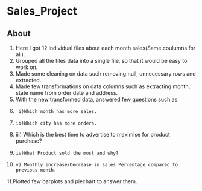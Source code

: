 # Sales_Project
About
------------------------------------------------------------------------------------------------------------------------------------------------------------------
1. Here I got 12 individual files about each month sales(Same coulumns for all).
2. Grouped all the files data into a single file, so that it would be easy to work on.
3. Made some cleaning on data such removing null, unnecessary rows and extracted.
4. Made few transformations on data columns such as extracting month, state name from order date and address.
5. With the new transformed data, answered few questions such as 
6.      i)Which month has more sales.
7.     ii)Which city has more orders.
8.    iii) Which is the best time to advertise to maximise for product purchase?  
9.     iv)What Product sold the most and why?
10.     v) Monthly increase/Decrease in sales Percentage compared to previous month.
11.Plotted few barplots and piechart to answer them.

